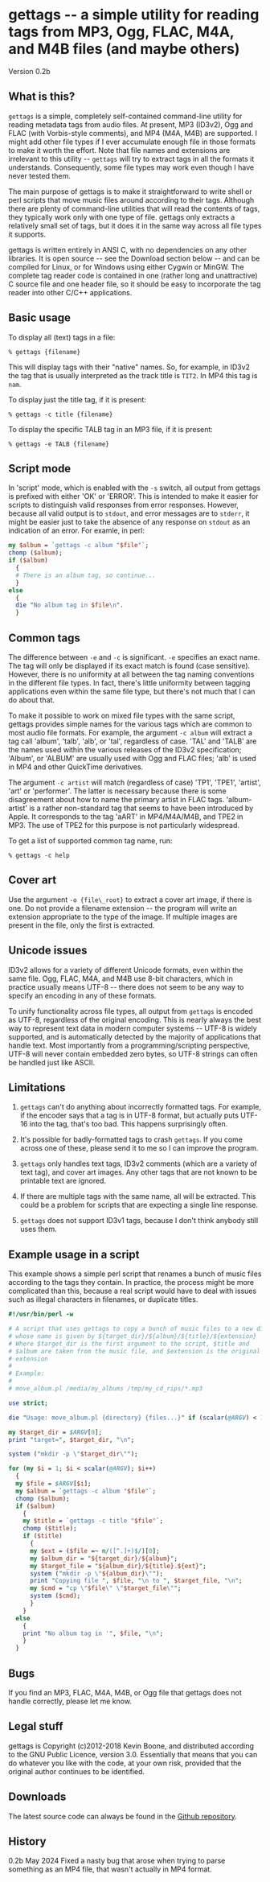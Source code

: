 # gettags -- a simple utility for reading tags from MP3, Ogg, FLAC, M4A, and M4B files (and maybe others)</h1>

Version 0.2b

## What is this?

`gettags` is a simple, completely self-contained command-line 
utility for 
reading metadata tags from
audio files. At present, MP3 (ID3v2), Ogg and FLAC 
(with Vorbis-style comments), and MP4 (M4A, M4B) are supported. 
I might add other file types
if I ever accumulate enough file in those formats to make it 
worth the effort. Note that file names and extensions are irrelevant to
this utility -- `gettags` 
will try to extract tags in all the formats it
understands. Consequently, some file types may work even though I have
never tested them. 


The main purpose of gettags is to make it straightforward to write
shell or perl scripts that move music files around according to their
tags. Although there are plenty of command-line utilities that will 
read the contents of
tags, they typically work only with one type of file. gettags only extracts
a relatively small set of tags, but it does it in the same way across all
file types it supports. 


gettags is written entirely in ANSI C, with no dependencies on any other 
libraries. It is open source -- see the 
Download section below -- and can be
compiled for Linux, or for Windows using either Cygwin or MinGW. 
The complete tag reader code is contained in one (rather long and
unattractive) C source file and one header file, so it should be 
easy to incorporate the tag reader into other C/C++ applications.

## Basic usage

To display all (text) tags in a file:

```
% gettags {filename}
```

This will display tags with their "native" names. So, for example, in ID3v2
the tag that is usually interpreted as the track title is `TIT2`.
In MP4 this tag is `nam`.


To display just the title tag, if it is present:

```
% gettags -c title {filename}
```

To display the specific TALB tag in an MP3 file, if it is present:

```
% gettags -e TALB {filename}
```


## Script mode

In 'script' mode, which is enabled with the `-s` switch, all
output from gettags is prefixed with either 'OK' or 'ERROR'. This is intended
to make it easier for scripts to distinguish valid responses from error
responses. However, because all valid output is to `stdout`, and
error messages are to `stderr`, it might be easier just to
take the absence of any response on `stdout` as an indication
of an error. For examle, in perl:


```perl
my $album = `gettags -c album "$file"`;
chomp ($album);
if ($album)
  {
  # There is an album tag, so continue...
  }
else
  {
  die "No album tag in $file\n".
  }
```

## Common tags

The difference between `-e` and `-c` is significant.
`-e` specifies an exact name. The tag will only be displayed if
its exact match is found (case sensitive). However, there is no uniformity
at all between the tag naming conventions in the different file types.
In fact, there's little uniformity between tagging applications even within
the same file type, but there's not much that I can do about that.


To make it possible to work on mixed file types with the same script, 
gettags provides simple names for the various tags which are common
to most audio file formats. 
For example, the
argument `-c album` will extract a tag call 'album', 
'talb', 'alb', or 'tal',
regardless of case. 'TAL' and 'TALB' are the names used within the 
various releases of the ID3v2 specification; 'Album', or 'ALBUM' are
usually used with Ogg and FLAC files; 'alb' is used in MP4 and other
QuickTime derivatives.


The argument `-c artist` will match (regardless of case)
'TP1', 'TPE1', 'artist', 'art' or 'performer'. The latter is necessary because
there is some disagreement about how to name the primary artist in 
FLAC tags. 'album-artist' is a rather non-standard tag that seems to have
been introduced by Apple. It corresponds to the tag 'aART' in MP4/M4A/M4B,
and TPE2 in MP3. The use of TPE2 for this purpose is not particularly
widespread.


To get a list of supported common tag name, run:

```
% gettags -c help
```


## Cover art

Use the argument `-o {file\_root}` to extract a cover art image,
if there is one. Do not provide a filename extension -- the program will
write an extension appropriate to the type of the image. If multiple images
are present in the file, only the first is extracted.


## Unicode issues

ID3v2 allows for a variety of different Unicode formats, even within the
same file. Ogg, FLAC, M4A, and M4B use 8-bit characters, which in 
practice usually
means UTF-8 --  there does not seem to be any way to specify an 
encoding in any of these formats.


To unify functionality across file types, 
all output from `gettags` is encoded as UTF-8, regardless of 
the original encoding. 
This is nearly always the best way to represent text data in modern 
computer systems -- UTF-8 is widely supported, and is automatically 
detected by the majority of applications that handle text. Most importantly
from a programming/scripting perspective, UTF-8 will never contain
embedded zero bytes, so UTF-8 strings can often be handled just like
ASCII.

## Limitations

1. `gettags` can't do anything about incorrectly formatted 
tags. For example,
if the encoder says that a tag is in UTF-8 format, but actually puts
UTF-16 into the tag, that's too bad. This happens surprisingly often.

2. It's possible for badly-formatted tags to crash `gettags`. 
If you 
come across one of these, please send it to me so I can improve the 
program.

3. `gettags` only handles text tags, ID3v2 comments 
(which are a variety
of text tag), and cover art images. Any other tags that are not known to
be printable text are ignored. 

4. If there are multiple tags with the same name, all will be extracted.
This could be a problem for scripts that are expecting a single line
response.

5. `gettags` does not support ID3v1 tags, because I don't 
think anybody still
uses them.


## Example usage in a script

This example shows a simple perl script that renames a bunch of music files
according to the tags they contain. In practice, the process might be
more complicated than this, because a real script would have to deal with
issues such as illegal characters in filenames, or duplicate titles.

```perl
#!/usr/bin/perl -w

# A script that uses gettags to copy a bunch of music files to a new directory
# whose name is given by ${target_dir}/${album}/${title}/${extension}
# Where $target_dir is the first argument to the script, $title and
# $album are taken from the music file, and $extension is the original file
# extension
#
# Example:
#
# move_album.pl /media/my_albums /tmp/my_cd_rips/*.mp3

use strict;

die "Usage: move_album.pl {directory} {files...}" if (scalar(@ARGV) < 1);

my $target_dir = $ARGV[0];
print "target=", $target_dir, "\n";

system ("mkdir -p \"$target_dir\"");

for (my $i = 1; $i < scalar(@ARGV); $i++)
  {
  my $file = $ARGV[$i];
  my $album = `gettags -c album "$file"`;
  chomp ($album);
  if ($album)
    {
    my $title = `gettags -c title "$file"`;
    chomp ($title);
    if ($title)
      {
      my $ext = ($file =~ m/([^.]+)$/)[0];
      my $album_dir = "${target_dir}/${album}";
      my $target_file = "${album_dir}/${title}.${ext}";
      system ("mkdir -p \"${album_dir}\"");
      print "Copying file ", $file, "\n to ", $target_file, "\n";
      my $cmd = "cp \"$file\" \"$target_file\""; 
      system ($cmd);
      }
    }
  else
    {
    print "No album tag in '", $file, "\n";
    }
  }
```

## Bugs

If you find an MP3, FLAC, M4A, M4B, or Ogg file that gettags does not handle
correctly, please let me know.


## Legal stuff

gettags is Copyright (c)2012-2018 Kevin Boone, and distributed according to the
GNU Public Licence, version 3.0. Essentially that means that you can
do whatever you like with the code, at your own risk, provided that
the original author continues to be identified.


## Downloads

The latest source code can always be found in the
<a href="http://github.com/kevinboone/gettags">Github repository</a>.

## History

0.2b May 2024
Fixed a nasty bug that arose when trying to parse something as an MP4 file,
that wasn't actually in MP4 format.





